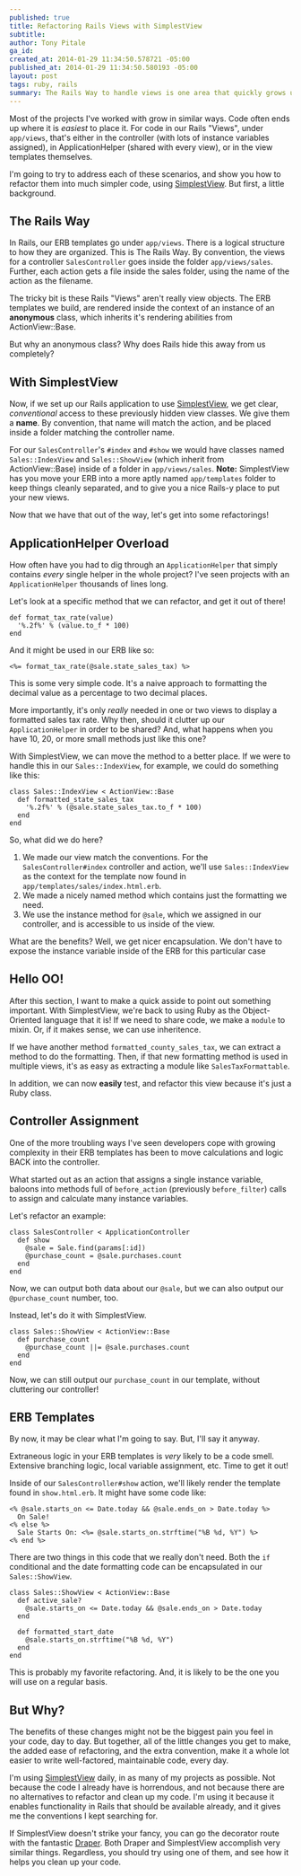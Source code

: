 ```yaml
---
published: true
title: Refactoring Rails Views with SimplestView
subtitle: 
author: Tony Pitale
ga_id: 
created_at: 2014-01-29 11:34:50.578721 -05:00
published_at: 2014-01-29 11:34:50.580193 -05:00
layout: post
tags: ruby, rails
summary: The Rails Way to handle views is one area that quickly grows unwieldy in larger projects. I'd like to share how I use SimplestView to clean up my views, and their corresponding controllers and helpers.
---
```


Most of the projects I've worked with grow in similar ways. Code often ends up where it is _easiest_ to place it. For code in our Rails "Views", under `app/views`, that's either in the controller (with lots of instance variables assigned), in ApplicationHelper (shared with every view), or in the view templates themselves.

I'm going to try to address each of these scenarios, and show you how to refactor them into much simpler code, using [SimplestView](https://github.com/tpitale/simplest_view). But first, a little background.

## The Rails Way ##

In Rails, our ERB templates go under `app/views`. There is a logical structure to how they are organized. This is The Rails Way. By convention, the views for a controller `SalesController` goes inside the folder `app/views/sales`. Further, each action gets a file inside the sales folder, using the name of the action as the filename.

The tricky bit is these Rails "Views" aren't really view objects. The ERB templates we build, are rendered inside the context of an instance of an **anonymous** class, which inherits it's rendering abilities from ActionView::Base.

But why an anonymous class? Why does Rails hide this away from us completely?

## With SimplestView ##

Now, if we set up our Rails application to use [SimplestView](https://github.com/tpitale/simplest_view#usage), we get clear, _conventional_ access to these previously hidden view classes. We give them a **name**. By convention, that name will match the action, and be placed inside a folder matching the controller name.

For our `SalesController`'s `#index` and `#show` we would have classes named `Sales::IndexView` and `Sales::ShowView` (which inherit from ActionView::Base) inside of a folder in `app/views/sales`. **Note:** SimplestView has you move your ERB into a more aptly named `app/templates` folder to keep things cleanly separated, and to give you a nice Rails-y place to put your new views.

Now that we have that out of the way, let's get into some refactorings!

## ApplicationHelper Overload ##

How often have you had to dig through an `ApplicationHelper` that simply contains _every_ single helper in the whole project? I've seen projects with an `ApplicationHelper` thousands of lines long.

Let's look at a specific method that we can refactor, and get it out of there!

<pre><code class='language-ruby'>def format_tax_rate(value)
  '%.2f%' % (value.to_f * 100)
end
</code></pre>

And it might be used in our ERB like so:

<pre><code class='language-ruby'>&lt;%= format_tax_rate(@sale.state_sales_tax) %&gt;
</code></pre>

This is some very simple code. It's a naive approach to formatting the decimal value as a percentage to two decimal places.

More importantly, it's only _really_ needed in one or two views to display a formatted sales tax rate. Why then, should it clutter up our `ApplicationHelper` in order to be shared? And, what happens when you have 10, 20, or more small methods just like this one?

With SimplestView, we can move the method to a better place. If we were to handle this in our `Sales::IndexView`, for example, we could do something like this:

<pre><code class='language-ruby'>class Sales::IndexView &lt; ActionView::Base
  def formatted_state_sales_tax
    '%.2f%' % (@sale.state_sales_tax.to_f * 100)
  end
end
</code></pre>

So, what did we do here?

1. We made our view match the conventions. For the `SalesController#index` controller and action, we'll use `Sales::IndexView` as the context for the template now found in `app/templates/sales/index.html.erb`.
2. We made a nicely named method which contains just the formatting we need.
3. We use the instance method for `@sale`, which we assigned in our controller, and is accessible to us inside of the view.

What are the benefits? Well, we get nicer encapsulation. We don't have to expose the instance variable inside of the ERB for this particular case

## Hello OO! ##

After this section, I want to make a quick asside to point out something important. With SimplestView, we're back to using Ruby as the Object-Oriented language that it is! If we need to share code, we make a `module` to mixin. Or, if it makes sense, we can use inheritence.

If we have another method `formatted_county_sales_tax`, we can extract a method to do the formatting. Then, if that new formatting method is used in multiple views, it's as easy as extracting a module like `SalesTaxFormattable`.

In addition, we can now **easily** test, and refactor this view because it's just a Ruby class.

## Controller Assignment ##

One of the more troubling ways I've seen developers cope with growing complexity in their ERB templates has been to move calculations and logic BACK into the controller.

What started out as an action that assigns a single instance variable, baloons into methods full of `before_action` (previously `before_filter`) calls to assign and calculate many instance variables.

Let's refactor an example:

<pre><code class='language-ruby'>class SalesController &lt; ApplicationController
  def show
    @sale = Sale.find(params[:id])
    @purchase_count = @sale.purchases.count
  end
end
</code></pre>

Now, we can output both data about our `@sale`, but we can also output our `@purchase_count` number, too.

Instead, let's do it with SimplestView.

<pre><code class='language-ruby'>class Sales::ShowView &lt; ActionView::Base
  def purchase_count
    @purchase_count ||= @sale.purchases.count
  end
end
</code></pre>

Now, we can still output our `purchase_count` in our template, without cluttering our controller!

## ERB Templates ##

By now, it may be clear what I'm going to say. But, I'll say it anyway.

Extraneous logic in your ERB templates is _very_ likely to be a code smell. Extensive branching logic, local variable assignment, etc. Time to get it out!

Inside of our `SalesController#show` action, we'll likely render the template found in `show.html.erb`. It might have some code like:

<pre><code class='language-ruby'>&lt;% @sale.starts_on &lt;= Date.today &amp;&amp; @sale.ends_on > Date.today %&gt;
  On Sale!
&lt;% else %&gt;
  Sale Starts On: &lt;%= @sale.starts_on.strftime("%B %d, %Y") %&gt;
&lt;% end %&gt;
</code></pre>

There are two things in this code that we really don't need. Both the `if` conditional and the date formatting code can be encapsulated in our `Sales::ShowView`.

<pre><code class='language-ruby'>class Sales::ShowView &lt; ActionView::Base
  def active_sale?
    @sale.starts_on &lt;= Date.today &amp;&amp; @sale.ends_on > Date.today
  end

  def formatted_start_date
    @sale.starts_on.strftime("%B %d, %Y")
  end
end
</code></pre>

This is probably my favorite refactoring. And, it is likely to be the one you will use on a regular basis.

## But Why? ##

The benefits of these changes might not be the biggest pain you feel in your code, day to day. But together, all of the little changes you get to make,  the added ease of refactoring, and the extra convention, make it a whole lot easier to write well-factored, maintainable code, every day.

I'm using [SimplestView](https://github.com/tpitale/simplest_view) daily, in as many of my projects as possible. Not because the code I already have is horrendous, and not because there are no alternatives to refactor and clean up my code. I'm using it because it enables functionality in Rails that should be available already, and it gives me the conventions I kept searching for.

If SimplestView doesn't strike your fancy, you can go the decorator route with the fantastic [Draper](https://github.com/drapergem/draper). Both Draper and SimplestView accomplish very similar things. Regardless, you should try using one of them, and see how it helps you clean up your code.

